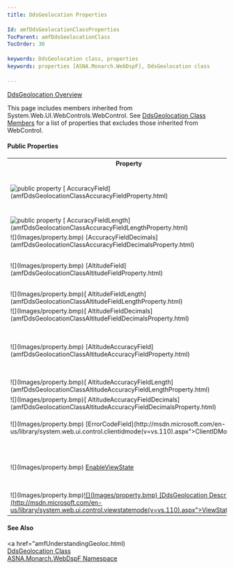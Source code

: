```yaml
---
title: DdsGeolocation Properties

Id: amfDdsGeolocationClassProperties
TocParent: amfDdsGeolocationClass
TocOrder: 30

keywords: DdsGeolocation class, properties
keywords: properties [ASNA.Monarch.WebDspF], DdsGeolocation class

---
```


[DdsGeolocation Overview](amfDdsGeolocationClass.html) 

This page includes members inherited from System.Web.UI.WebControls.WebControl. See [ DdsGeolocation Class Members](amfDdsGeolocationClassMembers.html) for a list of properties that excludes those inherited from WebControl.

#### Public Properties
<table class="mytable" cellspacing="0" cellpadding="4" width="90%">
          <colgroup>
            <col width="30%" />
            <col width="70%" />
          </colgroup>
          <tr>
            <th>Property</th>
            <th>Description</th>
          </tr>
          <tr>
            <td><img  height="16" alt="public property" src="../Images/property.bmp" width="16" border="0" /> 
           [
            AccuracyField](amfDdsGeolocationClassAccuracyFieldProperty.html)</td>
            <td>Gets or sets an IBM i number field that determines the accuracy 
			for the control's Longitude and Latitude. Requires 
			AccuracyFieldLength and AccuracyFieldDecimals.</td>
          </tr>
          <tr>
            <td><img  height="16" alt="public property" src="../Images/property.bmp" width="16" border="0" /> 
            [
            AccuracyFieldLength](amfDdsGeolocationClassAccuracyFieldLengthProperty.html)</td>
            <td>Gets or sets the length of the AccuracyField.</td>
          </tr>
          <tr>
            <td>![](Images/property.bmp) 
            [AccuracyFieldDecimals](amfDdsGeolocationClassAccuracyFieldDecimalsProperty.html)</td>
            <td>Gets or sets the decimals for the AccuracyField.</td>
          </tr>
          <tr>
            <td>![](Images/property.bmp) 
           [AltitudeField](amfDdsGeolocationClassAltitudeFieldProperty.html)</td>
            <td>Gets or sets an IBM i number field that will hold the Altitude 
			value from the API. Requires AltitudeFieldLength and 
			AltitudeFieldDecimals.</td>
          </tr>
          <tr>
            <td>![](Images/property.bmp)[
			AltitudeFieldLength](amfDdsGeolocationClassAltitudeFieldLengthProperty.html)</td>
            <td>Gets or sets the length of the AltitudeField.</td>
          </tr>
          <tr>
            <td>![](Images/property.bmp)[
              AltitudeFieldDecimals](amfDdsGeolocationClassAltitudeFieldDecimalsProperty.html)</td>
            <td>Gets or sets the decimals for the AltitudeField.</td>
          </tr>
          <tr>
            <td>![](Images/property.bmp) 
            [AltitudeAccuracyField](amfDdsGeolocationClassAltitudeAccuracyFieldProperty.html)</td>
            <td>Gets or sets an IBM i number field that determines the accuracy 
			for the control's Altitude. Requires 
			AltitudeAccuracyFieldLength and AltitudeAccuracyFieldDecimals.</td>
          </tr>
          <tr>
            <td>![](Images/property.bmp)[
			AltitudeAccuracyFieldLength](amfDdsGeolocationClassAltitudeAccuracyFieldLengthProperty.html)</td>
            <td>Gets or sets the length of the AltitudeAccuracyField.</td>
          </tr>
          <tr>
            <td>![](Images/property.bmp)[
              AltitudeAccuracyFieldDecimals](amfDdsGeolocationClassAltitudeAccuracyFieldDecimalsProperty.html)</td>
            <td>Gets or sets thedecimals for the AltitudeAccuracyField.</td>
          </tr>
            <tr>
            <td>![](Images/property.bmp) [ErrorCodeField](http://msdn.microsoft.com/en-us/library/system.web.ui.control.clientidmode(v=vs.110).aspx">ClientIDMode</a></td>
            <td>Sets the algorithm used to determine the ClientID Property. (Inherited from ASP.NET 
			WebControl.)</td>
            </tr>
			<tr>
            <td style="width: 218px">![](Images/property.bmp) <a href="http://msdn.microsoft.com/en-us/library/system.web.ui.control.enableviewstate(v=vs.110).aspx">EnableViewState</a></td>
            <td>Determines whether the server control persists its view state, and the view state of any child controls it contains, to the requesting client. (Inherited from ASP.NET 
			WebControl.)</td>
            </tr>
			          <tr>
            <td>![](Images/property.bmp)<a href="amfDdsGeolocationClassErrorCodeFieldProperty.html)</td>
            <td>Specifies the name of a <code> Packed(5,0) </code> field that receives an error code.</td>
          </tr>
		  <tr>
            <td>![](Images/property.bmp)[ErrorCodeFieldLength](amfDdsGeolocationClassErrorCodeFieldLengthProperty.html)</td>
            <td>Determines the length of the ErrorCodeField.</td>
          </tr>
		 <tr>
            <td>![](Images/property.bmp)[ErrorMessageField](amfDdsGeolocationClassErrorMessageFieldProperty.html)</td>
            <td>Specifies the name of a <code>CHAR</code> field  that receives a string with details of the error encountered.</td>
          </tr>
		  		 <tr>
            <td>![](Images/property.bmp)[ErrorMessageFieldLength](amfDdsGeolocationClassErrorMessageFieldLengthProperty.html)</td>
            <td>Determines the length of the ErrorMessageField.</td>
          </tr>
          <tr>
            <td>![](Images/property.bmp)[LatitudeField](amfDdsGeolocationClassLatitudeFieldProperty.html)</td>
            <td>Gets or sets an IBM i number field that will hold the Altitude 
			value from the API. Requires AltitudeFieldLength and 
			AltitudeFieldDecimals.</td>
          </tr>
          <tr>
            <td>![](Images/property.bmp)[
              LatitudeFieldLength](amfDdsGeolocationClassLatitudeFieldLengthProperty.html)</td>
            <td>Gets or sets the length of the 
			LatitudeField.</td>
          </tr>
          <tr>
            <td>![](Images/property.bmp)[
              LatitudeFieldDecimals](amfDdsGeolocationClassLatitudeFieldDecimalsProperty.html)</td>
            <td>Gets or sets the decimals for the LatitudeField.</td>
          </tr>
          <tr>
            <td>![](Images/property.bmp)[
              LongitudeField](amfDdsGeolocationClassLongitudeFieldProperty.html)</td>
            <td>Gets or sets an IBM i number field that 
			will hold the Longitude value from the API. Requires 
			LongitudeFieldLength and LongitudeFieldDecimals.</td>
          </tr>
          <tr>
            <td>![](Images/property.bmp)[
              LongitudeFieldLength](amfDdsGeolocationClassLongitudeFieldLengthProperty.html)</td>
            <td>Gets or sets the length of the LongitudeField.</td>
          </tr>
            <tr>
            <td>![](Images/property.bmp)[
			LongitudeFieldDecimals](amfDdsGeolocationClassLongitudeFieldDecimalsProperty.html)</td>
            <td>Gets or sets the decimals for the LongitudeField.</td>
            </tr>
			<tr>
            <td style="height: 31px; width: 218px;">![](Images/property.bmp) [DdsGeolocation Description](http://msdn.microsoft.com/en-us/library/system.web.ui.control.viewstatemode(v=vs.110).aspx">ViewStateMode</a></td>
            <td style="height: 31px">Gets or sets the view-state mode of the 
			control. (Inherited from ASP.NET WebControl.)</td>
            </tr>
</table>

#### See Also
<a href="amfUnderstandingGeoloc.html)<br /> [DdsGeolocation Class](amfDdsGeolocationClass.html) <br /> [ ASNA.Monarch.WebDspF Namespace](amfWebDspFNamespace.html) 
